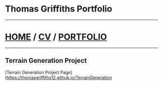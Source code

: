 # Thomas Griffiths Portfolio
---
# [HOME](https://thomasgriffiths12.github.io) / [CV](https://thomasgriffiths12.github.io/CV) / [PORTFOLIO](https://thomasgriffiths12.github.io/Portfolio)
---
## Terrain Generation Project
[Terrain Generation Project Page](https://thomasgriffiths12.github.io/TerrainGeneration
